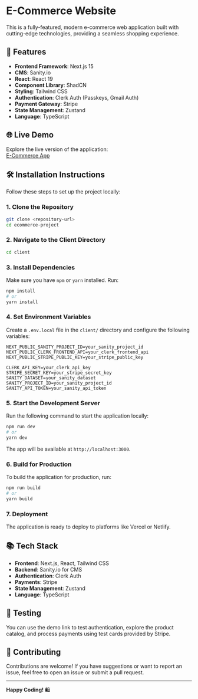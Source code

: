 # E-Commerce Website

This is a fully-featured, modern e-commerce web application built with cutting-edge technologies, providing a seamless shopping experience.

## 🚀 Features

- **Frontend Framework**: Next.js 15  
- **CMS**: Sanity.io  
- **React**: React 19  
- **Component Library**: ShadCN  
- **Styling**: Tailwind CSS  
- **Authentication**: Clerk Auth (Passkeys, Gmail Auth)  
- **Payment Gateway**: Stripe  
- **State Management**: Zustand  
- **Language**: TypeScript  

## 🌐 Live Demo  
Explore the live version of the application:  
[E-Commerce App](https://ecommerce-app-ecru-nu.vercel.app/)

## 🛠️ Installation Instructions

Follow these steps to set up the project locally:

### 1. Clone the Repository
```bash
git clone <repository-url>
cd ecommerce-project
```

### 2. Navigate to the Client Directory
```bash
cd client
```

### 3. Install Dependencies
Make sure you have `npm` or `yarn` installed. Run:
```bash
npm install
# or
yarn install
```

### 4. Set Environment Variables
Create a `.env.local` file in the `client/` directory and configure the following variables:

```env
NEXT_PUBLIC_SANITY_PROJECT_ID=your_sanity_project_id
NEXT_PUBLIC_CLERK_FRONTEND_API=your_clerk_frontend_api
NEXT_PUBLIC_STRIPE_PUBLIC_KEY=your_stripe_public_key

CLERK_API_KEY=your_clerk_api_key
STRIPE_SECRET_KEY=your_stripe_secret_key
SANITY_DATASET=your_sanity_dataset
SANITY_PROJECT_ID=your_sanity_project_id
SANITY_API_TOKEN=your_sanity_api_token
```

### 5. Start the Development Server
Run the following command to start the application locally:
```bash
npm run dev
# or
yarn dev
```

The app will be available at `http://localhost:3000`.

### 6. Build for Production
To build the application for production, run:
```bash
npm run build
# or
yarn build
```

### 7. Deployment
The application is ready to deploy to platforms like Vercel or Netlify.  

## 📚 Tech Stack

- **Frontend**: Next.js, React, Tailwind CSS  
- **Backend**: Sanity.io for CMS  
- **Authentication**: Clerk Auth  
- **Payments**: Stripe  
- **State Management**: Zustand  
- **Language**: TypeScript  

## 🧪 Testing
You can use the demo link to test authentication, explore the product catalog, and process payments using test cards provided by Stripe.

## 🤝 Contributing
Contributions are welcome! If you have suggestions or want to report an issue, feel free to open an issue or submit a pull request.

---

**Happy Coding!** 🛍️

